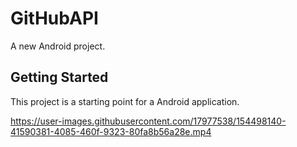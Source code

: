 # GitHubAPI

A new Android project.

## Getting Started

This project is a starting point for a Android application.

https://user-images.githubusercontent.com/17977538/154498140-41590381-4085-460f-9323-80fa8b56a28e.mp4

